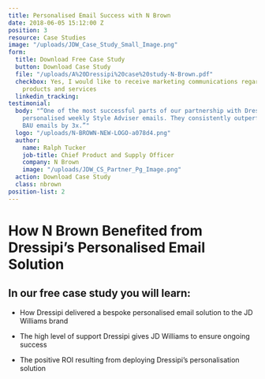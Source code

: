 ```yaml
---
title: Personalised Email Success with N Brown
date: 2018-06-05 15:12:00 Z
position: 3
resource: Case Studies
image: "/uploads/JDW_Case_Study_Small_Image.png"
form:
  title: Download Free Case Study
  button: Download Case Study
  file: "/uploads/A%20Dressipi%20case%20study-N-Brown.pdf"
  checkbox: Yes, I would like to receive marketing communications regarding Dressipi
    products and services
  linkedin_tracking: 
testimonial:
  body: "“One of the most successful parts of our partnership with Dressipi is the
    personalised weekly Style Adviser emails. They consistently outperform our own
    BAU emails by 3x.”"
  logo: "/uploads/N-BROWN-NEW-LOGO-a078d4.png"
  author:
    name: Ralph Tucker
    job-title: Chief Product and Supply Officer
    company: N Brown
    image: "/uploads/JDW_CS_Partner_Pg_Image.png"
  action: Download Case Study
  class: nbrown
position-list: 2
---
```


# How N Brown Benefited from Dressipi’s Personalised Email Solution

## In our free case study you will learn:

- How Dressipi delivered a bespoke personalised email solution to the JD Williams brand

- The high level of support Dressipi gives JD Williams to ensure ongoing success

- The positive ROI resulting from deploying Dressipi’s personalisation solution
